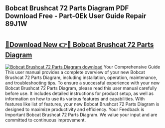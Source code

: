 ## Bobcat Brushcat 72 Parts Diagram PDF Download Free - Part-0Ek User Guide Repair 89J1W

# <h2><a href="http://dfupbm.blite.top/?on=Bobcat+Brushcat+72+Parts+Diagram">🔗Download New 👉🔴 Bobcat Brushcat 72 Parts Diagram</a></h2>

[![Bobcat Brushcat 72 Parts Diagram download](https://i.imgur.com/lujVjoI.png)](http://dfupbm.blite.top/?on=Bobcat+Brushcat+72+Parts+Diagram)
Your Comprehensive Guide This user manual provides a complete overview of your new Bobcat Brushcat 72 Parts Diagram, including installation, operation, maintenance, and troubleshooting tips. To ensure a successful experience with your new Bobcat Brushcat 72 Parts Diagram, please read this user manual carefully before use. It includes detailed instructions for product setup, as well as information on how to use its various features and capabilities. With features like list of features, your new Bobcat Brushcat 72 Parts Diagram is designed to maximize productivity and efficiency. Your Feedback is Important Bobcat Brushcat 72 Parts Diagram. We value your input and are committed to continuous improvement.
